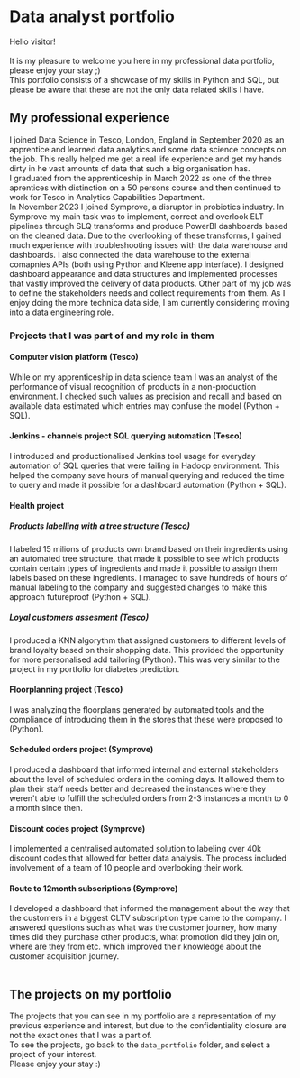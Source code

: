 # Data analyst portfolio

Hello visitor!<br> <br>
It is my pleasure to welcome you here in my professional data portfolio, please enjoy your stay ;) <br> 
This portfolio consists of a showcase of my skills in Python and SQL, but please be aware that these are not the only data related skills I have. <br>

## My professional experience <br>
I joined Data Science in Tesco, London, England in September 2020 as an apprentice and learned data analytics and some data science concepts on the job. This really helped me get a real life experience and get my hands dirty in he vast amounts of data that such a big organisation has. <br>
I graduated from the apprenticeship in March 2022 as one of the three aprentices with distinction on a 50 persons course and then continued to work for Tesco in Analytics Capabilities Department. <br>
In November 2023 I joined Symprove, a disruptor in probiotics industry. In Symprove my main task was to implement, correct and overlook ELT pipelines through SLQ transforms and produce PowerBI dashboards based on the cleaned data. Due to the overlooking of these transforms, I gained much experience with troubleshooting issues with the data warehouse and dashboards. I also connected the data warehouse to the external comapnies APIs (both using Python and Kleene app interface). I designed dashboard appearance and data structures and implemented processes that vastly improved the delivery of data products. Other part of my job was to define the stakeholders needs and collect requirements from them. 
As I enjoy doing the more technica data side, I am currently considering moving into a data engineering role.
<br>
### Projects that I was part of and my role in them<br>
#### Computer vision platform (Tesco)
While on my apprenticeship in data science team I was an analyst of the performance of visual recognition of products in a non-production environment. I checked such values as precision and recall and based on available data estimated which entries may confuse the model (Python + SQL). <br>
#### Jenkins - channels project SQL querying automation (Tesco)
I introduced and productionalised Jenkins tool usage for everyday automation of SQL queries that were failing in Hadoop environment. This helped the company save hours of manual querying and reduced the time to query and made it possible for a dashboard automation (Python + SQL). 
#### Health project
##### Products labelling with a tree structure (Tesco)
I labeled 15 milions of products own brand based on their ingredients using an automated tree structure, that made it possible to see which products contain certain types of ingredients and made it possible to assign them labels based on these ingredients. I managed to save hundreds of hours of manual labeling to the company and suggested changes to make this approach futureproof (Python + SQL).
##### Loyal customers assesment (Tesco)
I produced a KNN algorythm that assigned customers to different levels of brand loyalty based on their shopping data. This provided the opportunity for more personalised add tailoring (Python). This was very similar to the project in my portfolio for diabetes prediction.
#### Floorplanning project (Tesco)
I was analyzing the floorplans generated by automated tools and the compliance of introducing them in the stores that these were proposed to (Python). 
#### Scheduled orders project (Symprove)
I produced a dashboard that informed internal and external stakeholders about the level of scheduled orders in the coming days. It allowed them to plan their staff needs better and decreased the instances where they weren't able to fulfill the scheduled orders from 2-3 instances a month to 0 a month since then. 
#### Discount codes project (Symprove)
I implemented a centralised automated solution to labeling over 40k discount codes that allowed for better data analysis. The process included involvement of a team of 10 people and overlooking their work. 
####  Route to 12month subscriptions (Symprove)
I developed a dashboard that informed the management about the way that the customers in a biggest CLTV subscription type came to the company. I answered questions such as what was the customer journey, how many times did they purchase other products, what promotion did they join on, where are they from etc. which improved their knowledge about the customer acquisition journey. 
<br><br>

## The projects on my portfolio
The projects that you can see in my portfolio are a representation of my previous experience and interest, but due to the confidentiality closure are not the exact ones that I was a part of. <br>
To see the projects, go back to the `data_portfolio` folder, and select a project of your interest. <br>
Please enjoy your stay :)

